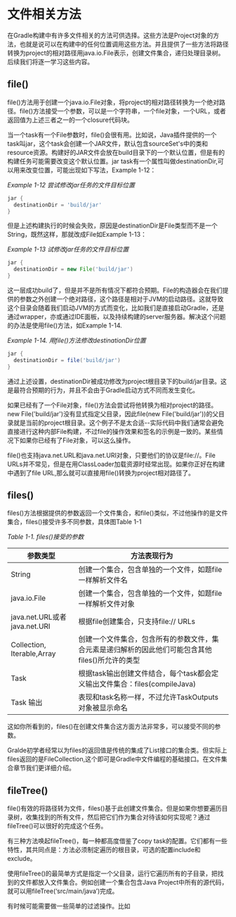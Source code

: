 # 文件相关方法

<!-- toc -->

在Gradle构建中有许多文件相关的方法可供选择。这些方法是Project对象的方法，也就是说可以在构建中的任何位置调用这些方法。并且提供了一些方法将路径转换为project的相对路径用java.io.File表示，创建文件集合，递归处理目录树。后续我们将逐一学习这些内容。

## file()

file()方法用于创建一个java.io.File对象，将project的相对路径转换为一个绝对路径。file()方法接受一个参数，可以是一个字符串，一个file对象，一个URL，或者返回值为上述三者之一的一个closure代码块。

当一个task有一个File参数时，file()会很有用。比如说，Java插件提供的一个task叫jar，这个task会创建一个JAR文件，默认包含sourceSet's中的类和resource资源。构建好的JAR文件会放在build目录下的一个默认位置，但是有的构建任务可能需要改变这个默认位置。jar task有一个属性叫做destinationDir,可以用来改变位置，可能出现如下写法，Example 1-12：

*Example 1-12 尝试修改jar任务的文件目标位置*

```groovy
jar {
  destinationDir = 'build/jar'
}
```

但是上述构建执行的时候会失败，原因是destinationDir是File类型而不是一个String，既然这样，那就改成File如Example 1-13：

*Example 1-13 试修改jar任务的文件目标位置*

```groovy
jar {
  destinationDir = new File('build/jar')
}
```

这一层成功build了，但是并不是所有情况下都符合预期。File的构造器会在我们提供的参数之外创建一个绝对路径，这个路径是相对于JVM的启动路径。这就导致这个目录会随着我们启动JVM的方式而变化，比如我们是直接启动Gradle，还是通过wrapper，亦或通过IDE面板，以及持续构建的server服务器。解决这个问题的办法是使用file()方法，如Example 1-14.

*Example 1-14. 用file()方法修改destinationDir位置*

```groovy 
jar {
  destinationDir = file('build/jar')
}
```

通过上述设置，destinationDir被成功修改为project根目录下的build/jar目录。这是最符合预期的行为，并且不会由于Gradle启动方式不同而发生变化。

如果已经有了一个File对象，file()方法会尝试将他转换为相对project的路径。new File('build/jar')没有显式指定父目录，因此file(new File('build/jar'))的父目录就是当前的project根目录。这个例子不是太合适--实际代码中我们通常会避免直接进行这种内部File构建，不过file的操作效果和签名的示例是一致的。某些情况下如果你已经有了File对象，可以这么操作。

file()也支持java.net.URL和java.net.URI对象，只要他们的协议是file://。File URLs并不常见，但是在用ClassLoader加载资源时经常出现。如果你正好在构建中遇到了file URL,那么就可以直接用file()转换为project相对路径了。

## files()

files()方法根据提供的参数返回一个文件集合，和file()类似，不过他操作的是文件集合，files()接受许多不同参数，具体图Table 1-1

*Table 1-1. files()接受的参数*

| 参数类型 | 方法表现行为 |
| -------- | -------- |
| String | 创建一个集合，包含单独的一个文件，如题file一样解析文件名 |
| java.io.File | 创建一个集合，包含单独的一个文件，如题file一样解析文件对象 |
| java.net.URL或者java.net.URI | 根据file创建集合，只支持file:// URLs |
| Collection, Iterable,Array | 创建一个文件集合，包含所有的参数文件，集合元素是递归解析的因此他们可能包含其他files()所允许的类型 |
| Task | 根据task输出创建文件结合，每个task都会定义输出文件集合：files(compileJava) |
| Task 输出 | 表现和task名称一样，不过允许TaskOutputs对象被显示命名 |

这如你所看到的，files()在创建文件集合这方面方法非常多，可以接受不同的参数。

Gralde初学者经常以为files的返回值是传统的集成了List接口的集合类。但实际上files返回的是FileCollection,这个即可是Gradle中文件编程的基础接口。在文件集合章节我们更详细介绍。

## fileTree()

file()有效的将路径转为文件，files()基于此创建文件集合。但是如果你想要遍历目录树，收集找到的所有文件，然后把它们作为集合对待该如何实现呢？通过fileTree()可以很好的完成这个任务。

有三种方法唤起fileTree()，每一种都高度借鉴了copy task的配置。它们都有一些特性，其共同点是：方法必须制定遍历的根目录，可选的配置include和exclude。

使用fileTree()的最简单方式是指定一个父目录，运行它遍历所有的子目录，把找到的文件都放入文件集合。例如创建一个集合包含Java Project中所有的源代码，就可以用fileTree(‘src/main/java’)完成。

有时候可能需要做一些简单的过滤操作。比如